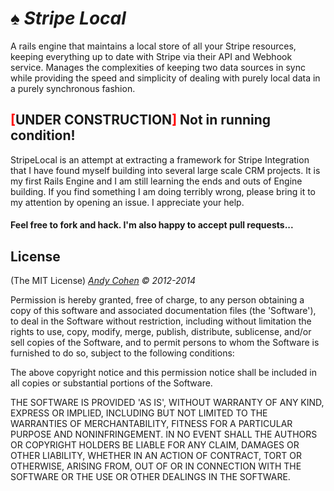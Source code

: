 # &spades; _Stripe Local_

A rails engine that maintains a local store of all your Stripe resources, keeping everything up to date with Stripe via their API and Webhook service.
Manages the complexities of keeping two data sources in sync while providing the speed and simplicity of dealing with purely local data in a purely synchronous fashion.

## <b style="color:red;">[</b>UNDER CONSTRUCTION<b style="color:red;">]</b>     Not in running condition!

StripeLocal is an attempt at extracting a framework for Stripe Integration that I have found myself building into several large scale CRM projects.  It is my first Rails Engine and I am still learning the ends and outs of Engine building. If you find something I am doing terribly wrong, please bring it to my attention by opening an issue. I appreciate your help.

#### Feel free to fork and hack.  I'm also happy to accept pull requests...



## License

(The MIT License)   *[Andy Cohen](mailto:outlawandy@gmail.com?)&nbsp;&copy;&nbsp;2012-2014*

Permission is hereby granted, free of charge, to any person obtaining
a copy of this software and associated documentation files (the
'Software'), to deal in the Software without restriction, including
without limitation the rights to use, copy, modify, merge, publish,
distribute, sublicense, and/or sell copies of the Software, and to
permit persons to whom the Software is furnished to do so, subject to
the following conditions:

The above copyright notice and this permission notice shall be
included in all copies or substantial portions of the Software.

THE SOFTWARE IS PROVIDED 'AS IS', WITHOUT WARRANTY OF ANY KIND,
EXPRESS OR IMPLIED, INCLUDING BUT NOT LIMITED TO THE WARRANTIES OF
MERCHANTABILITY, FITNESS FOR A PARTICULAR PURPOSE AND NONINFRINGEMENT.
IN NO EVENT SHALL THE AUTHORS OR COPYRIGHT HOLDERS BE LIABLE FOR ANY
CLAIM, DAMAGES OR OTHER LIABILITY, WHETHER IN AN ACTION OF CONTRACT,
TORT OR OTHERWISE, ARISING FROM, OUT OF OR IN CONNECTION WITH THE
SOFTWARE OR THE USE OR OTHER DEALINGS IN THE SOFTWARE.
